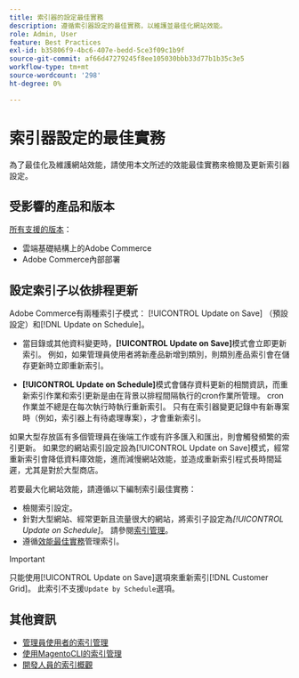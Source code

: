 ```yaml
---
title: 索引器的設定最佳實務
description: 遵循索引器設定的最佳實務，以維護並最佳化網站效能。
role: Admin, User
feature: Best Practices
exl-id: b35806f9-4bc6-407e-bedd-5ce3f09c1b9f
source-git-commit: af66d47279245f8ee105030bbb33d77b1b35c3e5
workflow-type: tm+mt
source-wordcount: '298'
ht-degree: 0%

---
```


# 索引器設定的最佳實務

為了最佳化及維護網站效能，請使用本文所述的效能最佳實務來檢閱及更新索引器設定。

## 受影響的產品和版本

[所有支援的版本](../../../release/versions.md)：

- 雲端基礎結構上的Adobe Commerce
- Adobe Commerce內部部署

## 設定索引子以依排程更新

Adobe Commerce有兩種索引子模式： [!UICONTROL Update on Save] （預設設定）和[!DNL Update on Schedule]。

- 當目錄或其他資料變更時，**[!UICONTROL Update on Save]**&#x200B;模式會立即更新索引。 例如，如果管理員使用者將新產品新增到類別，則類別產品索引會在儲存更新時立即重新索引。

- **[!UICONTROL Update on Schedule]**&#x200B;模式會儲存資料更新的相關資訊，而重新索引作業和索引更新是由在背景以排程間隔執行的cron作業所管理。 cron作業並不總是在每次執行時執行重新索引。 只有在索引器變更記錄中有新專案時（例如，索引器上有待處理專案），才會重新索引。

如果大型存放區有多個管理員在後端工作或有許多匯入和匯出，則會觸發頻繁的索引更新。 如果您的網站索引設定設為[!UICONTROL Update on Save]模式，經常重新索引會降低資料庫效能，進而減慢網站效能，並造成重新索引程式長時間延遲，尤其是對於大型商店。

若要最大化網站效能，請遵循以下編制索引最佳實務：

- 檢閱索引設定。
- 針對大型網站、經常更新且流量很大的網站，將索引子設定為&#x200B;_[!UICONTROL Update on Schedule]_。 請參閱[索引管理](https://docs.magento.com/user-guide/system/index-management.html#change-the-index-mode)。
- 遵循[效能最佳實務](../../../performance/configuration.md)管理索引。

>[!IMPORTANT]
>
>只能使用[!UICONTROL Update on Save]選項來重新索引[!DNL Customer Grid]。 此索引不支援`Update by Schedule`選項。

## 其他資訊

- [管理員使用者的索引管理](../../../configuration/cli/manage-indexers.md#configure-indexers)
- [使用MagentoCLI的索引管理](https://experienceleague.adobe.com/docs/commerce-operations/configuration-guide/cli/manage-indexers.html)
- [開發人員的索引概觀](https://developer.adobe.com/commerce/php/development/components/indexing/)
